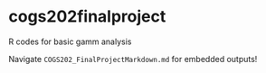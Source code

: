 # cogs202finalproject
R codes for basic gamm analysis

Navigate `COGS202_FinalProjectMarkdown.md` for embedded outputs!
